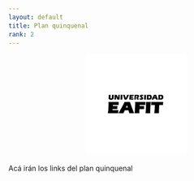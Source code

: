 ```yaml
---
layout: default
title: Plan quinquenal
rank: 2
---
```



  <div align="center">
  <a href="https://github.com/othneildrew/Best-README-Template">
    <img src="Figs/logo-firma-2023.jpg" alt="Logo" width="200" height="200">
  </a>
  </div>
  
Acá irán los links del plan quinquenal

